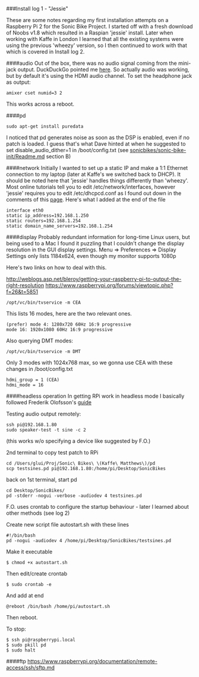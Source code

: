 ###Install log 1 - "Jessie"

These are some notes regarding my first installation attempts on a Raspberry Pi 2 for the Sonic Bike Project.
I started off with a fresh download of Noobs v1.8 which resulted in a Raspian 'jessie' install. Later when working with Kaffe in London I learned that all the existing systems were using the previous 'wheezy' version, so I then continued to work with that which is covered in Install log 2.

####audio
Out of the box, there was no audio signal coming from the mini-jack output.
DuckDuckGo pointed me [here](https://www.raspberrypi.org/documentation/configuration/audio-config.md).
So actually audio was working, but by default it's using the HDMI audio channel.
To set the headphone jack as output:
	
	amixer cset numid=3 2

This works across a reboot.

####pd

	sudo apt-get install puredata
	
I noticed that pd generates noise as soon as the DSP is enabled, even if no patch is loaded. I guess that's what Dave hinted at when he suggested to set disable_audio_dither=1 in /boot/config.txt (see [sonicbikes/sonic-bike-init/Readme.md](https://github.com/sonicbikes/sonic-bike-init/blob/master/README.md) section B)

####network
Initially I wanted to set up a static IP and make a 1:1 Ethernet connection to my laptop (later at Kaffe's we switched back to DHCP). It should be noted here that 'jessie' handles things differently than 'wheezy'. Most online tutorials tell you to edit /etc/network/interfaces, however 'jessie' requires you to edit /etc/dhcpcd.conf as I found out down in the comments of this [page](http://www.suntimebox.com/raspberry-pi-tutorial-course/week-3/day-5/). Here's what I added at the end of the file

	interface eth0
	static ip_address=192.168.1.250
	static routers=192.168.1.254
	static domain_name_servers=192.168.1.254

####display
Probably redundant information for long-time Linux users, but being used to a Mac I found it puzzling that I couldn't change the display resolution in the GUI display settings. Menu => Preferences => Display Settings only lists 1184x624, even though my monitor supports 1080p

Here's two links on how to deal with this.

http://weblogs.asp.net/bleroy/getting-your-raspberry-pi-to-output-the-right-resolution
https://www.raspberrypi.org/forums/viewtopic.php?f=26&t=5851

	/opt/vc/bin/tvservice -m CEA
	
This lists 16 modes, here are the two relevant ones.

	(prefer) mode 4: 1280x720 60Hz 16:9 progressive 
	mode 16: 1920x1080 60Hz 16:9 progressive

Also querying DMT modes:

	/opt/vc/bin/tvservice -m DMT
	
Only 3 modes with 1024x768 max, so we gonna use CEA with these changes in /boot/config.txt

	hdmi_group = 1 (CEA)
	hdmi_mode = 16

####headless operation
In getting RPi work in headless mode I basically followed Frederik Olofsson's [guide](http://www.fredrikolofsson.com/f0blog/?q=node/630)

Testing audio output remotely:

	ssh pi@192.168.1.80
	sudo speaker-test -t sine -c 2

(this works w/o specifying a device like suggested by F.O.)

2nd terminal to copy test patch to RPi
	
	cd /Users/glui/Proj/Sonic\ Bikes\ \(Kaffe\ Matthews\)/pd
	scp testsines.pd pi@192.168.1.80:/home/pi/Desktop/SonicBikes

back on 1st terminal, start pd

	cd Desktop/SonicBikes/
	pd -stderr -nogui -verbose -audiodev 4 testsines.pd

F.O. uses crontab to configure the startup behaviour - later I learned about other methods (see log 2)

Create new script file autostart.sh with these lines

	#!/bin/bash
	pd -nogui -audiodev 4 /home/pi/Desktop/SonicBikes/testsines.pd

Make it executable

	$ chmod +x autostart.sh

Then edit/create crontab
	
	$ sudo crontab -e
	
And add at end

	@reboot /bin/bash /home/pi/autostart.sh
	
Then reboot.

To stop:

	$ ssh pi@raspberrypi.local
	$ sudo pkill pd
	$ sudo halt



####ftp
https://www.raspberrypi.org/documentation/remote-access/ssh/sftp.md
